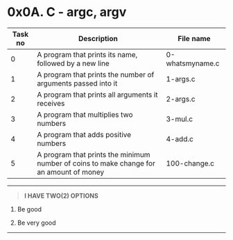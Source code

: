 # 0x0A. C - argc, argv

| Task no | Description                                                                             | File name       |
| ------- | --------------------------------------------------------------------------------------- | --------------- |
| 0       | A program that prints its name, followed by a new line                                  | 0-whatsmyname.c |
| 1       | A program that prints the number of arguments passed into it                            | 1-args.c        |
| 2       | A program that prints all arguments it receives                                         | 2-args.c        |
| 3       | A program that multiplies two numbers                                                   | 3-mul.c         |
| 4       | A program that adds positive numbers                                                    | 4-add.c         |
| 5       | A program that prints the minimum number of coins to make change for an amount of money | 100-change.c    |

---

> **I HAVE TWO(2) OPTIONS**

1. Be good

2. Be very good

---
